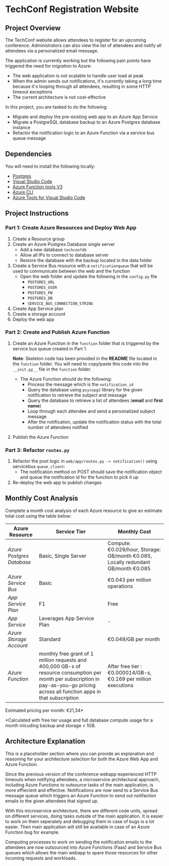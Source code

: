 # TechConf Registration Website

## Project Overview
The TechConf website allows attendees to register for an upcoming conference. Administrators can also view the list of attendees and notify all attendees via a personalized email message.

The application is currently working but the following pain points have triggered the need for migration to Azure:
 - The web application is not scalable to handle user load at peak
 - When the admin sends out notifications, it's currently taking a long time because it's looping through all attendees, resulting in some HTTP timeout exceptions
 - The current architecture is not cost-effective

In this project, you are tasked to do the following:
- Migrate and deploy the pre-existing web app to an Azure App Service
- Migrate a PostgreSQL database backup to an Azure Postgres database instance
- Refactor the notification logic to an Azure Function via a service bus queue message

## Dependencies

You will need to install the following locally:
- [Postgres](https://www.postgresql.org/download/)
- [Visual Studio Code](https://code.visualstudio.com/download)
- [Azure Function tools V3](https://docs.microsoft.com/en-us/azure/azure-functions/functions-run-local?tabs=windows%2Ccsharp%2Cbash#install-the-azure-functions-core-tools)
- [Azure CLI](https://docs.microsoft.com/en-us/cli/azure/install-azure-cli?view=azure-cli-latest)
- [Azure Tools for Visual Studio Code](https://marketplace.visualstudio.com/items?itemName=ms-vscode.vscode-node-azure-pack)

## Project Instructions

### Part 1: Create Azure Resources and Deploy Web App
1. Create a Resource group
2. Create an Azure Postgres Database single server
   - Add a new database `techconfdb`
   - Allow all IPs to connect to database server
   - Restore the database with the backup located in the data folder
3. Create a Service Bus resource with a `notificationqueue` that will be used to communicate between the web and the function
   - Open the web folder and update the following in the `config.py` file
      - `POSTGRES_URL`
      - `POSTGRES_USER`
      - `POSTGRES_PW`
      - `POSTGRES_DB`
      - `SERVICE_BUS_CONNECTION_STRING`
4. Create App Service plan
5. Create a storage account
6. Deploy the web app

### Part 2: Create and Publish Azure Function
1. Create an Azure Function in the `function` folder that is triggered by the service bus queue created in Part 1.

      **Note**: Skeleton code has been provided in the **README** file located in the `function` folder. You will need to copy/paste this code into the `__init.py__` file in the `function` folder.
      - The Azure Function should do the following:
         - Process the message which is the `notification_id`
         - Query the database using `psycopg2` library for the given notification to retrieve the subject and message
         - Query the database to retrieve a list of attendees (**email** and **first name**)
         - Loop through each attendee and send a personalized subject message
         - After the notification, update the notification status with the total number of attendees notified
2. Publish the Azure Function

### Part 3: Refactor `routes.py`
1. Refactor the post logic in `web/app/routes.py -> notification()` using servicebus `queue_client`:
   - The notification method on POST should save the notification object and queue the notification id for the function to pick it up
2. Re-deploy the web app to publish changes

## Monthly Cost Analysis
Complete a month cost analysis of each Azure resource to give an estimate total cost using the table below:

| Azure Resource | Service Tier | Monthly Cost |
| ------------ | ------------ | ------------ |
| *Azure Postgres Database* |  Basic, Single Server   |   Compute: €0.029/hour, Storage: GB/month €0.085, Locally redundant GB/month   €0.085 |
| *Azure Service Bus*   |  Basic       | €0.043 per million operations             |
| *App Service Plan*                  |   F1      |      Free        |
| *App Service* | Leverages App Service Plan | - |
| *Azure Storage Account*  | Standard | €0.049/GB per month |
| *Azure Function* | monthly free grant of 1 million requests and 400,000 GB-s of resource consumption per month per subscription in pay-as-you-go pricing across all function apps in that subscription | After free tier : €0.000014/GB-s, €0.169 per million executions |

Estimated pricing per month: €21,34*

*Calculated with free tier usage and full database compute usage for a month inlcuding backup and storage < 1GB.

## Architecture Explanation
This is a placeholder section where you can provide an explanation and reasoning for your architecture selection for both the Azure Web App and Azure Function.

Since the previous version of the conference webapp experienced HTTP timeouts when notifying attendees, a microservice architectural approach, including Azure Functions to outsource tasks of the main application, is more effiecient and effective. Notifications are now send to a Service Bus message queue which triggers an Azure Function to send out notifaction emails to the given attendees that signed up.

With this microservice architecture, there are different code units, spread on different services, doing tasks outside of the main application. It is easier to work on them seperately and debugging them in case of bugs is a lot easier. Then main application will still be available in case of an Azure Function bug for example.

Computing processes to work on sending the notification emails to the attendees are now outsourced into Azure Functions (Faas) and Service Bus queues which allows the main webapp to spare those resources for other incoming requests and workloads.

